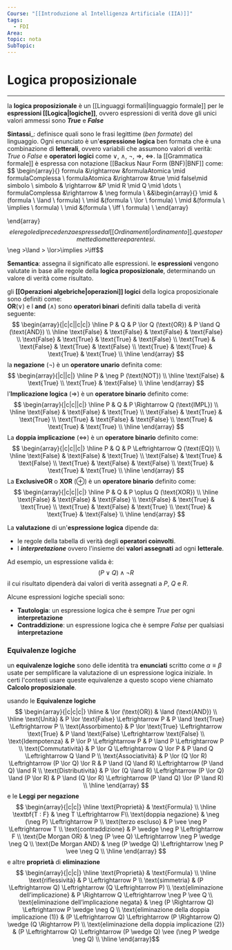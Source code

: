 ```yaml
---
Course: "[[Introduzione al Intelligenza Artificiale (IIA)]]"
tags:
  - FDI
Area: 
topic: nota
SubTopic:
---
```


# Logica proposizionale
---
la __logica proposizionale__ è un [[Linguaggi formali|linguaggio formale]] per le __espressioni [[Logica|logiche]]__, ovvero espressioni di verità dove gli unici valori ammessi sono  __$True$__ e __$False$__ 

__Sintassi___: definisce quali sono le frasi legittime (_ben formate_) del linguaggio. Ogni enunciato è un'**espressione logica** ben formata che è una combinazione di **letterali**, ovvero variabili che assumono valori di verità: $True$ o $False$ e **operatori logici** come $\lor$, $\land$, $\neg$, $\Rightarrow$, $\Leftrightarrow$. la [[Grammatica formale]] è espressa con notazione [[Backus Naur Form (BNF)|BNF]] come:
$$
\begin{array}{}
formula &\rightarrow &formulaAtomica \mid formulaComplessa \\
formulaAtomica &\rightarrow &true \mid false\mid simbolo \\
simbolo & \rightarrow &P \mid R \mid Q \mid \dots \\
formulaComplessa &\rightarrow & \neg formula \\
&&\begin{array}{}
\mid &(formula \ \land \ formula) \\
\mid &(formula \ \lor \ formula) \\
\mid &(formula \ \implies \ formula) \\
\mid &(formula \ \iff \ formula) \\
\end{array}


\end{array}$$ e le regole di precedenza espresse da l [[Ordinamenti|ordinamento]]. questo permette di omettere e parentesi.
$$\neg >\land > \lor>\implies >\iff$$




__Semantica__: assegna il significato alle espressioni. le **espressioni** vengono valutate in base alle regole della **logica proposizionale**, determinando un valore di verità come risultato.  


gli __[[Operazioni algebriche|operazioni]] logici__ della logica proposizionale sono definiti come: \
__OR__($\lor$)  e l __and__ ($\land$) sono __operatori binari__ definiti dalla tabella di verità seguente:$$
\begin{array}{|c|c||c|c|}
\hline
P & Q & P \lor Q (\text{OR}) & P \land Q (\text{AND}) \\
\hline
\text{False} & \text{False} & \text{False} & \text{False} \\
\text{False} & \text{True}  & \text{True}  & \text{False} \\
\text{True}  & \text{False} & \text{True}  & \text{False} \\
\text{True}  & \text{True}  & \text{True}  & \text{True}  \\
\hline
\end{array}
$$la __negazione__ ($\neg$) è un __operatore unario__ definita come: $$ \begin{array}{|c||c|} \hline P & \neg P (\text{NOT}) \\ \hline \text{False} & \text{True} \\ \text{True} & \text{False} \\ \hline \end{array} $$l'__Implicazione logica__ ($\Rightarrow$) è un __operatore binario__ definito come:$$ \begin{array}{|c|c||c|} \hline P & Q & P \Rightarrow Q (\text{IMPL}) \\ \hline \text{False} & \text{False} & \text{True} \\ \text{False} & \text{True} & \text{True} \\ \text{True} & \text{False} & \text{False} \\ \text{True} & \text{True} & \text{True} \\ \hline \end{array} $$ La __doppia implicazione__ ($\iff$)  è un __operatore binario__ definito come: $$ \begin{array}{|c|c||c|} \hline P & Q & P \Leftrightarrow Q (\text{EQ}) \\ \hline \text{False} & \text{False} & \text{True} \\ \text{False} & \text{True} & \text{False} \\ \text{True} & \text{False} & \text{False} \\ \text{True} & \text{True} & \text{True} \\ \hline \end{array} $$ La __ExclusiveOR__ o __XOR__ ($\oplus$) è un __operatore binario__ definito come: $$ \begin{array}{|c|c||c|} \hline P & Q & P \oplus Q (\text{XOR}) \\ \hline \text{False} & \text{False} & \text{False} \\ \text{False} & \text{True} & \text{True} \\ \text{True} & \text{False} & \text{True} \\ \text{True} & \text{True} & \text{False} \\ \hline \end{array} $$
  
La __valutazione__ di un'__espressione logica__ dipende da: 
- le regole della tabella di verità degli __operatori coinvolti__.
- l __*interpretazione*__ ovvero l'insieme dei __valori assegnati__ ad ogni __letterale__.

Ad esempio, un espressione valida è:  $$ (P \lor Q) \land \neg R $$il cui risultato dipenderà dai valori di verità assegnati a $P$, $Q$ e $R$.  

Alcune espressioni logiche speciali sono:
- __Tautologia__: un espressione logica che è sempre $True$ per ogni __interpretazione__
- __Contraddizione__: un espressione logica che è sempre $False$ per qualsiasi __interpretazione__




### Equivalenze logiche 
un **equivalenze logiche** sono delle identità tra **enunciati** scritto come $\alpha \equiv \beta$  usate per semplificare la valutazione di un espressione logica iniziale. In certi l'contesti usare queste equivalenze a questo scopo viene chiamato **Calcolo proposizionale**.

usando le __Equivalenze logiche__$$
\begin{array}{|c|c|c|}
\hline
 & \lor (\text{OR}) & \land (\text{AND}) \\
\hline
\text{Unità} & P \lor \text{False} \Leftrightarrow P & P \land \text{True} \Leftrightarrow P \\
\text{Assorbimento} & P \lor \text{True} \Leftrightarrow \text{True} & P \land \text{False} \Leftrightarrow \text{False} \\
\text{Idempotenza} & P \lor P \Leftrightarrow P & P \land P \Leftrightarrow P \\
\text{Commutatività} & P \lor Q \Leftrightarrow Q \lor P & P \land Q \Leftrightarrow Q \land P \\
\text{Associatività} & P \lor (Q \lor R) \Leftrightarrow (P \lor Q) \lor R & P \land (Q \land R) \Leftrightarrow (P \land Q) \land R \\
\text{Distributività} & P \lor (Q \land R) \Leftrightarrow (P \lor Q) \land (P \lor R) & P \land (Q \lor R) \Leftrightarrow (P \land Q) \lor (P \land R) \\
\hline
\end{array}
$$ e le __Leggi per negazione__
$$
\begin{array}{|c|c|}
\hline
\text{Proprietà} & \text{Formula} \\
\hline 
\textbf{T : F} & \neg T \Leftrightarrow F\\
\text{doppia negazione} & \neg (\neg P) \Leftrightarrow P \\
\text{terzo escluso}  &  P \vee \neg P \Leftrightarrow T \\
\text{contraddizione} & P \wedge \neg P \Leftrightarrow F \\
\text{De Morgan OR} & \neg (P \vee Q) \Leftrightarrow \neg P \wedge \neg Q \\
\text{De Morgan AND}                 & \neg (P \wedge Q) \Leftrightarrow \neg P \vee \neg Q \\
\hline
\end{array}
$$
e altre __proprietà__ di __eliminazione__ $$
\begin{array}{|c|c|}
\hline
\text{Proprietà} & \text{Formula} \\
\hline
\text{riflessività} & P \Leftrightarrow P \\
\text{simmetria} & (P \Leftrightarrow Q) \Leftrightarrow (Q \Leftrightarrow P) \\
\text{eliminazione dell’implicazione} & P \Rightarrow Q \Leftrightarrow \neg P \vee Q \\
\text{eliminazione dell’implicazione negata} & \neg (P \Rightarrow Q) \Leftrightarrow P \wedge \neg Q \\
\text{eliminazione della doppia implicazione (1)} & (P \Leftrightarrow Q) \Leftrightarrow (P \Rightarrow Q) \wedge (Q \Rightarrow P) \\
\text{eliminazione della doppia implicazione (2)} & (P \Leftrightarrow Q) \Leftrightarrow (P \wedge Q) \vee (\neg P \wedge \neg Q) \\
\hline
\end{array}$$

